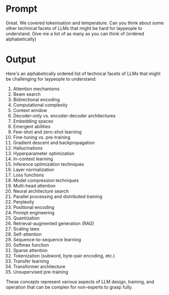 # Prompt

Great. We covered tokenisation and temperature. Can you think about some other technical facets of LLMs that might be hard for laypeople to understand. Give me  a list of as many as you can think of (ordered alphabetically)

# Output

Here's an alphabetically ordered list of technical facets of LLMs that might be challenging for laypeople to understand:

1. Attention mechanisms
2. Beam search
3. Bidirectional encoding
4. Computational complexity
5. Context window
6. Decoder-only vs. encoder-decoder architectures
7. Embedding spaces
8. Emergent abilities
9. Few-shot and zero-shot learning
10. Fine-tuning vs. pre-training
11. Gradient descent and backpropagation
12. Hallucinations
13. Hyperparameter optimization
14. In-context learning
15. Inference optimization techniques
16. Layer normalization
17. Loss functions
18. Model compression techniques
19. Multi-head attention
20. Neural architecture search
21. Parallel processing and distributed training
22. Perplexity
23. Positional encoding
24. Prompt engineering
25. Quantization
26. Retrieval-augmented generation (RAG)
27. Scaling laws
28. Self-attention
29. Sequence-to-sequence learning
30. Softmax function
31. Sparse attention
32. Tokenization (subword, byte-pair encoding, etc.)
33. Transfer learning
34. Transformer architecture
35. Unsupervised pre-training

These concepts represent various aspects of LLM design, training, and operation that can be complex for non-experts to grasp fully.






